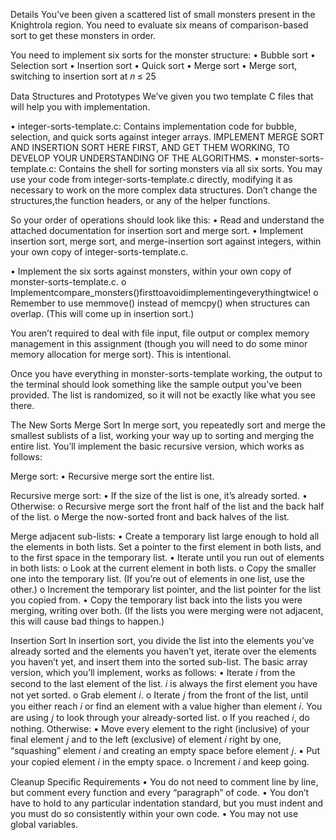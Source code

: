Details
You’ve been given a scattered list of small monsters present in the Knightrola region. You need to evaluate six means of comparison-based sort to get these monsters in order.

You need to implement six sorts for the monster structure:
• Bubble sort
• Selection sort
• Insertion sort
• Quick sort
• Merge sort
• Merge sort, switching to insertion sort at 𝑛 ≤ 25

Data Structures and Prototypes
We’ve given you two template C files that will help you with implementation.

• integer-sorts-template.c: Contains implementation code for bubble, selection, and quick sorts against integer arrays. IMPLEMENT MERGE SORT AND INSERTION SORT HERE FIRST, AND GET THEM WORKING, TO DEVELOP YOUR UNDERSTANDING OF THE ALGORITHMS.
• monster-sorts-template.c: Contains the shell for sorting monsters via all six sorts. You may use your code from integer-sorts-template.c directly, modifying it as necessary to work on the more complex data structures. Don’t change the structures,the function headers, or any of the helper functions.

So your order of operations should look like this:
• Read and understand the attached documentation for insertion sort and merge sort.
• Implement insertion sort, merge sort, and merge-insertion sort against integers, within your own copy of integer-sorts-template.c.

• Implement the six sorts against monsters, within your own copy of monster-sorts-template.c.
  o Implementcompare_monsters()firsttoavoidimplementingeverythingtwice!
  o Remember to use memmove() instead of memcpy() when structures can overlap. (This will come up in insertion sort.)
  
You aren’t required to deal with file input, file output or complex memory management in this assignment (though you will need to do some minor memory allocation for merge sort). This is intentional.

Once you have everything in monster-sorts-template working, the output to the terminal should look something like the sample output you’ve been provided. The list is randomized, so it will not be exactly like what you see there.

The New Sorts
Merge Sort
In merge sort, you repeatedly sort and merge the smallest sublists of a list, working your way up to sorting and merging the entire list. You’ll implement the basic recursive version, which works as follows:

Merge sort:
• Recursive merge sort the entire list.

Recursive merge sort:
• If the size of the list is one, it’s already sorted. • Otherwise:
  o Recursive merge sort the front half of the list and the back half of the list. 
  o Merge the now-sorted front and back halves of the list.
  
Merge adjacent sub-lists:
• Create a temporary list large enough to hold all the elements in both lists. Set a pointer to the first element in both lists, and to the first space in the temporary list.
• Iterate until you run out of elements in both lists:
  o Look at the current element in both lists.
  o Copy the smaller one into the temporary list. (If you’re out of elements in one list, use the other.) 
  o Increment the temporary list pointer, and the list pointer for the list you copied from.
• Copy the temporary list back into the lists you were merging, writing over both. (If the lists you were merging were not adjacent, this will cause bad things to happen.)

Insertion Sort
In insertion sort, you divide the list into the elements you’ve already sorted and the elements you haven’t yet, iterate over the elements you haven’t yet, and insert them into the sorted sub-list. The basic array version, which you’ll implement, works as follows:
• Iterate 𝑖 from the second to the last element of the list. 𝑖 is always the first element you have not yet sorted. 
  o Grab element 𝑖.
  o Iterate 𝑗 from the front of the list, until you either reach 𝑖 or find an element with a value higher than element 𝑖. You are using 𝑗 to look through your already-sorted list.
  o If you reached 𝑖, do nothing. Otherwise:
    ▪ Move every element to the right (inclusive) of your final element 𝑗 and to the left (exclusive) of element 𝑖 right by one, “squashing” element 𝑖 and creating an empty space          before element 𝑗. 
    ▪ Put your copied element 𝑖 in the empty space.
  o Increment 𝑖 and keep going.

Cleanup
Specific Requirements
• You do not need to comment line by line, but comment every function and every “paragraph” of code.
• You don’t have to hold to any particular indentation standard, but you must indent and you must do so
consistently within your own code.
• You may not use global variables.
